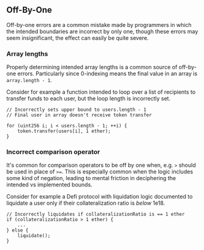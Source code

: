 ## Off-By-One

Off-by-one errors are a common mistake made by programmers in which the intended boundaries are incorrect by only one, though these errors may seem insignificant, the effect can easily be quite severe. 

### Array lengths

Properly determining intended array lengths is a common source of off-by-one errors. Particularly since 0-indexing means the final value in an array is `array.length - 1`.

Consider for example a function intended to loop over a list of recipients to transfer funds to each user, but the loop length is incorrectly set.

```solidity
// Incorrectly sets upper bound to users.length - 1
// Final user in array doesn't receive token transfer

for (uint256 i; i < users.length - 1; ++i) {
	token.transfer(users[i], 1 ether);
}
```

### Incorrect comparison operator

It's common for comparison operators to be off by one when, e.g. `>` should be used in place of `>=`. This is especially common when the logic includes some kind of negation, leading to mental friction in deciphering the intended vs implemented bounds.

Consider for example a Defi protocol with liquidation logic documented to liquidate a user only if their collateralization ratio is *below* 1e18.

```solidity
// Incorrectly liquidates if collateralizationRatio is == 1 ether
if (collateralizationRatio > 1 ether) {
	...
} else {
	liquidate();
}
```

